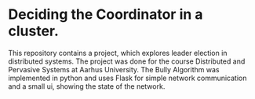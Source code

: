 # Deciding the Coordinator in a cluster. 


This repository contains a project, which explores leader election in distributed systems. The project was done for the course Distributed and Pervasive Systems at Aarhus University. The Bully Algorithm was implemented in python and uses Flask for simple network communication and a small ui, showing the state of the network. 
